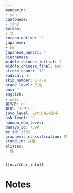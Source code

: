 ```yaml
---
mandarin:
- yàn
cantonese:
- jin2
korean:
- 언
korean_native: ''
japanese:
- EN
japanese_nanori: ''
vietnamese:
middle_chinese_initial: ʔ
middle_chinese_final: ɨɐn
stroke_count: '12'
radical: 土
skip_number: 1-3-9
grade_level: 先進
pos: ''
english:
- weir
羅馬字: en
韓文: '[[언]]'
joyo_level: 日本人名用漢字
hsk_level: ''
hanmun_edu_level: ''
danayo_id: 7390
mc_id: 1132
graphemic_classification: 妟
stand_in: 井堰
aliases:
- 偃
---
```

```meta-bind-embed
[[nav/char_info]]
```

# Notes
